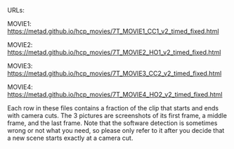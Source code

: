 URLs:

MOVIE1: https://metad.github.io/hcp_movies/7T_MOVIE1_CC1_v2_timed_fixed.html

MOVIE2: https://metad.github.io/hcp_movies/7T_MOVIE2_HO1_v2_timed_fixed.html

MOVIE3: https://metad.github.io/hcp_movies/7T_MOVIE3_CC2_v2_timed_fixed.html

MOVIE4: https://metad.github.io/hcp_movies/7T_MOVIE4_HO2_v2_timed_fixed.html

Each row in these files contains a fraction of the clip that starts and ends with camera cuts. The 3 pictures are screenshots of its first frame, a middle frame, and the last frame. Note that the software detection is sometimes wrong or not what you need, so please only refer to it after you decide that a new scene starts exactly at a camera cut.
